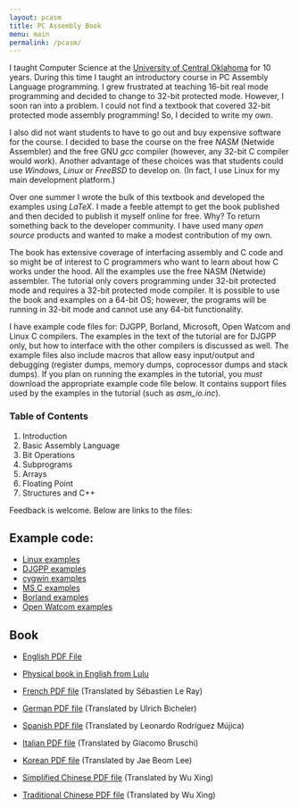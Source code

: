```yaml
---
layout: pcasm
title: PC Assembly Book
menu: main
permalink: /pcasm/
---
```


I taught Computer Science at the [University of Central Oklahoma](http://www.uco.edu) for 10 years. During this time I taught an introductory course in PC
Assembly Language programming. I grew frustrated at teaching 16-bit
real mode programming and decided to change to 32-bit protected mode.
However, I soon ran into a problem. I could not find a textbook that
covered 32-bit protected mode assembly programming! So, I decided to
write my own.

I also did not want students to have to go out and buy expensive
software for the course. I decided to base the course on the free
_NASM_ (Netwide Assembler) and the free GNU _gcc_
compiler (however, any 32-bit C compiler would work). Another
advantage of these choices was that students could use
_Windows_, _Linux_ or _FreeBSD_ to develop
on. (In fact, I use Linux for my main development platform.)

Over one summer I wrote the bulk of this textbook and developed
the examples using _LaTeX_. I made a feeble attempt to get the
book published and then decided to publish it myself online for free.
Why? To return something back to the developer community. I have used
many _open source_ products and wanted to make a modest
contribution of my own.

The book has extensive coverage of interfacing assembly and C code
and so might be of interest to C programmers who want to learn about
how C works under the hood. All the examples use the free NASM
(Netwide) assembler. The tutorial only covers programming under 32-bit
protected mode and requires a 32-bit protected mode compiler. It
is possible to use the book and examples on a 64-bit OS; however, the
programs will be running in 32-bit mode and cannot use any 64-bit
functionality.

I have example code files for: DJGPP, Borland, Microsoft, Open
Watcom and Linux C compilers. The examples in the text of the tutorial
are for DJGPP only, but how to interface with the other compilers is
discussed as well. The example files also include macros that allow
easy input/output and debugging (register dumps, memory dumps,
coprocessor dumps and stack dumps). If you plan on running the
examples in the tutorial, you _must_ download the appropriate
example code file below. It contains support files
used by the examples in the tutorial (such as _asm_io.inc_).

### Table of Contents
1. Introduction
1. Basic Assembly Language
1. Bit Operations
1. Subprograms
1. Arrays
1. Floating Point
1. Structures and C++

Feedback is welcome. Below are links to the files:

## Example code:

* [Linux examples]({{site-url}}/static/linux-ex.zip)
* [DJGPP examples]({{site-url}}/static/djgpp-ex.zip)
* [cygwin examples]({{site-url}}/static/cygwin-ex.zip)
* [MS C examples]({{site-url}}/static/ms-ex.zip)
* [Borland examples]({{site-url}}/static/borland-ex.zip)
* [Open Watcom examples]({{site-url}}/static/watcom-ex.zip)

## Book

* [English PDF File]({{site-url}}/static/pcasm-book.pdf)
* [Physical book in English from Lulu](http://www.lulu.com/content/paperback-book/pc-assembly-language/7341484)

* [French PDF file]({{site-url}}/static/pcasm-book-french.pdf) 
(Translated by Sébastien Le Ray)
* [German PDF file]({{site-url}}/static/pcasm-book-german.pdf)
(Translated by Ulrich Bicheler)
* [Spanish PDF file]({{site-url}}/static/pcasm-book-spanish.pdf)
(Translated by Leonardo Rodríguez Mújica)
* [Italian PDF file]({{site-url}}/static/pcasm-book-italian.pdf)
(Translated by Giacomo Bruschi)
* [Korean PDF file]({{site-url}}/static/pcasm-book-korean.pdf)
(Translated by Jae Beom Lee)
* [Simplified Chinese PDF file]({{site-url}}/static/pcasm-book-simplified-chinese.pdf)
(Translated by Wu Xing)
* [Traditional Chinese PDF file]({{site-url}}/static/pcasm-book-traditional-chinese.pdf)
(Translated by Wu Xing)




